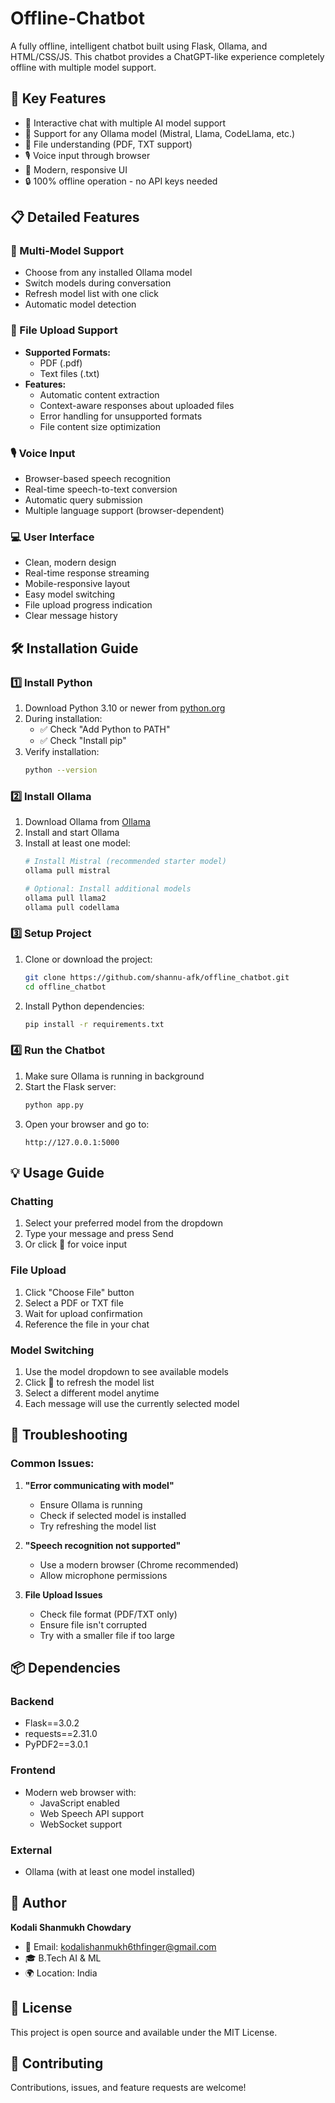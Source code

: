# Offline-Chatbot

A fully offline, intelligent chatbot built using Flask, Ollama, and HTML/CSS/JS. This chatbot provides a ChatGPT-like experience completely offline with multiple model support.

## 🚀 Key Features

- 💬 Interactive chat with multiple AI model support
- 🤖 Support for any Ollama model (Mistral, Llama, CodeLlama, etc.)
- 📁 File understanding (PDF, TXT support)
- 🎙️ Voice input through browser
- 🎨 Modern, responsive UI
- 🔒 100% offline operation - no API keys needed

## 📋 Detailed Features

### 🧠 Multi-Model Support
- Choose from any installed Ollama model
- Switch models during conversation
- Refresh model list with one click
- Automatic model detection

### 📁 File Upload Support
- **Supported Formats:**
  - PDF (.pdf)
  - Text files (.txt)
- **Features:**
  - Automatic content extraction
  - Context-aware responses about uploaded files
  - Error handling for unsupported formats
  - File content size optimization

### 🎙️ Voice Input
- Browser-based speech recognition
- Real-time speech-to-text conversion
- Automatic query submission
- Multiple language support (browser-dependent)

### 💻 User Interface
- Clean, modern design
- Real-time response streaming
- Mobile-responsive layout
- Easy model switching
- File upload progress indication
- Clear message history

## 🛠️ Installation Guide

### 1️⃣ Install Python
1. Download Python 3.10 or newer from [python.org](https://www.python.org/downloads/)
2. During installation:
   - ✅ Check "Add Python to PATH"
   - ✅ Check "Install pip"
3. Verify installation:
   ```bash
   python --version
   ```

### 2️⃣ Install Ollama
1. Download Ollama from [Ollama](https://ollama.com/download)
2. Install and start Ollama
3. Install at least one model:
   ```bash
   # Install Mistral (recommended starter model)
   ollama pull mistral

   # Optional: Install additional models
   ollama pull llama2
   ollama pull codellama
   ```

### 3️⃣ Setup Project
1. Clone or download the project:
   ```bash
   git clone https://github.com/shannu-afk/offline_chatbot.git
   cd offline_chatbot
   ```

2. Install Python dependencies:
   ```bash
   pip install -r requirements.txt
   ```

### 4️⃣ Run the Chatbot
1. Make sure Ollama is running in background
2. Start the Flask server:
   ```bash
   python app.py
   ```
3. Open your browser and go to:
   ```
   http://127.0.0.1:5000
   ```

## 💡 Usage Guide

### Chatting
1. Select your preferred model from the dropdown
2. Type your message and press Send
3. Or click 🎤 for voice input

### File Upload
1. Click "Choose File" button
2. Select a PDF or TXT file
3. Wait for upload confirmation
4. Reference the file in your chat

### Model Switching
1. Use the model dropdown to see available models
2. Click 🔄 to refresh the model list
3. Select a different model anytime
4. Each message will use the currently selected model

## 🔧 Troubleshooting

### Common Issues:
1. **"Error communicating with model"**
   - Ensure Ollama is running
   - Check if selected model is installed
   - Try refreshing the model list

2. **"Speech recognition not supported"**
   - Use a modern browser (Chrome recommended)
   - Allow microphone permissions

3. **File Upload Issues**
   - Check file format (PDF/TXT only)
   - Ensure file isn't corrupted
   - Try with a smaller file if too large

## 📦 Dependencies

### Backend
- Flask==3.0.2
- requests==2.31.0
- PyPDF2==3.0.1

### Frontend
- Modern web browser with:
  - JavaScript enabled
  - Web Speech API support
  - WebSocket support

### External
- Ollama (with at least one model installed)

## 👤 Author

**Kodali Shanmukh Chowdary**
- 📧 Email: kodalishanmukh6thfinger@gmail.com
- 🎓 B.Tech AI & ML
- 🌍 Location: India

## 📄 License

This project is open source and available under the MIT License.

## 🤝 Contributing

Contributions, issues, and feature requests are welcome!